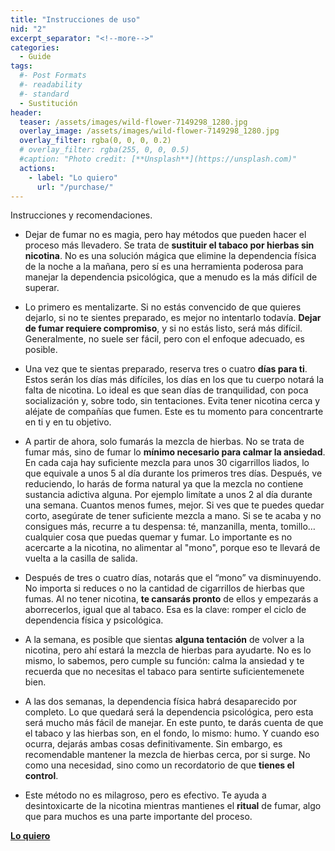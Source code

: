 ```yaml
---
title: "Instrucciones de uso"
nid: "2"
excerpt_separator: "<!--more-->"
categories:
  - Guide
tags:
  #- Post Formats
  #- readability
  #- standard
  - Sustitución
header:
  teaser: /assets/images/wild-flower-7149298_1280.jpg
  overlay_image: /assets/images/wild-flower-7149298_1280.jpg
  overlay_filter: rgba(0, 0, 0, 0.2)
  # overlay_filter: rgba(255, 0, 0, 0.5)
  #caption: "Photo credit: [**Unsplash**](https://unsplash.com)"
  actions:
    - label: "Lo quiero"
      url: "/purchase/"
---
```


Instrucciones y recomendaciones.

<!--more-->

- Dejar de fumar no es magia, pero hay métodos que pueden hacer el proceso más llevadero. Se trata de **sustituir el tabaco por hierbas sin nicotina**. No es una solución mágica que elimine la dependencia física de la noche a la mañana, pero sí es una herramienta poderosa para manejar la dependencia psicológica, que a menudo es la más difícil de superar.

- Lo primero es mentalizarte. Si no estás convencido de que quieres dejarlo, si no te sientes preparado, es mejor no intentarlo todavía. **Dejar de fumar requiere compromiso**, y si no estás listo, será más difícil. Generalmente, no suele ser fácil, pero con el enfoque adecuado, es posible.

- Una vez que te sientas preparado, reserva tres o cuatro **días para ti**. Estos serán los días más difíciles, los días en los que tu cuerpo notará la falta de nicotina. Lo ideal es que sean días de tranquilidad, con poca socialización y, sobre todo, sin tentaciones. Evita tener nicotina cerca y aléjate de compañías que fumen. Este es tu momento para concentrarte en ti y en tu objetivo.

- A partir de ahora, solo fumarás la mezcla de hierbas. No se trata de fumar más, sino de fumar lo **mínimo necesario para calmar la ansiedad**. En cada caja hay suficiente mezcla para unos 30 cigarrillos liados, lo que equivale a unos 5 al día durante los primeros tres días. Después, ve reduciendo, lo harás de forma natural ya que la mezcla no contiene sustancia adictiva alguna. Por ejemplo limítate a unos 2 al día durante una semana. Cuantos menos fumes, mejor. Si ves que te puedes quedar corto, asegúrate de tener suficiente mezcla a mano. Si se te acaba y no consigues más, recurre a tu despensa: té, manzanilla, menta, tomillo… cualquier cosa que puedas quemar y fumar. Lo importante es no acercarte a la nicotina, no alimentar al "mono", porque eso te llevará de vuelta a la casilla de salida.

- Después de tres o cuatro días, notarás que el “mono” va disminuyendo. No importa si reduces o no la cantidad de cigarrillos de hierbas que fumas. Al no tener nicotina, **te cansarás pronto** de ellos y empezarás a aborrecerlos, igual que al tabaco. Esa es la clave: romper el ciclo de dependencia física y psicológica.

- A la semana, es posible que sientas **alguna tentación** de volver a la nicotina, pero ahí estará la mezcla de hierbas para ayudarte. No es lo mismo, lo sabemos, pero cumple su función: calma la ansiedad y te recuerda que no necesitas el tabaco para sentirte suficientemenete bien.

- A las dos semanas, la dependencia física habrá desaparecido por completo. Lo que quedará será la dependencia psicológica, pero esta será mucho más fácil de manejar. En este punto, te darás cuenta de que el tabaco y las hierbas son, en el fondo, lo mismo: humo. Y cuando eso ocurra, dejarás ambas cosas definitivamente. Sin embargo, es recomendable mantener la mezcla de hierbas cerca, por si surge. No como una necesidad, sino como un recordatorio de que **tienes el control**.

- Este método no es milagroso, pero es efectivo. Te ayuda a desintoxicarte de la nicotina mientras mantienes el **ritual** de fumar, algo que para muchos es una parte importante del proceso.

[**Lo quiero**](/purchase/)